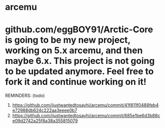 arcemu
======

github.com/eggBOY91/Arctic-Core is going to be my new project, working on 5.x arcemu, and then maybe 6.x.
This project is not going to be updated anymore. Feel free to fork it and continue working on it!
======

REMINDERS: (todo)
1. https://github.com/ijustwantedtosayhi/arcemu/commit/41f811f0488feb4e72988db624c222aa3eeee0b7
2. https://github.com/ijustwantedtosayhi/arcemu/commit/685e1be6d3b88ce09d2742a25f8a38a355815079
